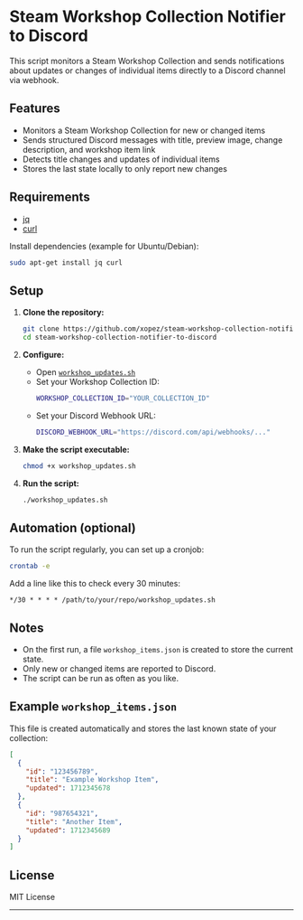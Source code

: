 # Steam Workshop Collection Notifier to Discord

This script monitors a Steam Workshop Collection and sends notifications about updates or changes of individual items directly to a Discord channel via webhook.

## Features

- Monitors a Steam Workshop Collection for new or changed items
- Sends structured Discord messages with title, preview image, change description, and workshop item link
- Detects title changes and updates of individual items
- Stores the last state locally to only report new changes

## Requirements

- [jq](https://stedolan.github.io/jq/)
- [curl](https://curl.se/)

Install dependencies (example for Ubuntu/Debian):
```sh
sudo apt-get install jq curl
```

## Setup

1. **Clone the repository:**
    ```sh
    git clone https://github.com/xopez/steam-workshop-collection-notifier-to-discord.git
    cd steam-workshop-collection-notifier-to-discord
    ```

2. **Configure:**
    - Open [`workshop_updates.sh`](workshop_updates.sh)
    - Set your Workshop Collection ID:
      ```bash
      WORKSHOP_COLLECTION_ID="YOUR_COLLECTION_ID"
      ```
    - Set your Discord Webhook URL:
      ```bash
      DISCORD_WEBHOOK_URL="https://discord.com/api/webhooks/..."
      ```

3. **Make the script executable:**
    ```sh
    chmod +x workshop_updates.sh
    ```

4. **Run the script:**
    ```sh
    ./workshop_updates.sh
    ```

## Automation (optional)

To run the script regularly, you can set up a cronjob:
```sh
crontab -e
```
Add a line like this to check every 30 minutes:
```
*/30 * * * * /path/to/your/repo/workshop_updates.sh
```

## Notes

- On the first run, a file `workshop_items.json` is created to store the current state.
- Only new or changed items are reported to Discord.
- The script can be run as often as you like.

## Example `workshop_items.json`

This file is created automatically and stores the last known state of your collection:

```json
[
  {
    "id": "123456789",
    "title": "Example Workshop Item",
    "updated": 1712345678
  },
  {
    "id": "987654321",
    "title": "Another Item",
    "updated": 1712345689
  }
]
```

## License

MIT License

---
